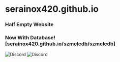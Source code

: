 # serainox420.github.io
### Half Empty Website
### Now With Database! [serainox420.github.io/szmelcdb/szmelcdb]
<img alt="Discord" src="https://i.imgur.com/8Sr4Ygs.png"/>
<img alt="Discord" src="https://i.imgur.com/iQIyA8l.png"/>
